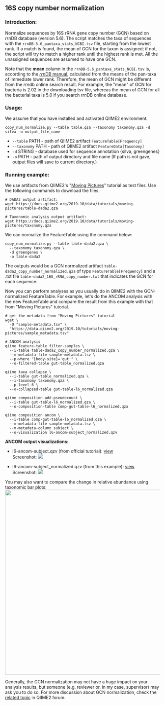 ## 16S copy number normalization

### Introduction:
Normalize sequences by 16S rRNA gene copy number (GCN) based on *rrn*DB database (version 5.6). The script matches the taxa of sequences with the ```rrnDB-5.6_pantaxa_stats_NCBI.tsv``` file, starting from the lowest rank. If a match is found, the mean of GCN for the taxon is assigned; if not, the script will try to match a higher rank until the highest rank is met. All the unassigned sequences are assumed to have one GCN.

Note that the **mean** column in the ```rrnDB-5.6_pantaxa_stats_NCBI.tsv``` is, according to the [*rrn*DB manual](https://rrndb.umms.med.umich.edu/help/), calculated from the means of the pan-taxa of immediate lower rank. Therefore, the mean of GCN might be different from the *rrn*db online search result. For example, the "mean" of GCN for bacteria is 2.02 in the downloading tsv file, whereas the mean of GCN for all the bacterial taxa is 5.0 if you search *rrn*DB online database.

### Usage:

We assume that you have installed and activated QIIME2 environment.
```
copy_num_normalize.py --table table.qza --taxonomy taxonomy.qza -d silva -o output_file_name
```

* ```--table``` PATH - path of QIIME2 artifact ```FeatureTable[Frequency]```
* ```--taxonomy``` PATH - path of QIIME2 artifact ```FeatureData[Taxonomy]``` 
* ```-d``` STRING - database used for sequence annotation {silva, greengenes}
* ```-o``` PATH - path of output directory and file name (If path is not gave, output files will save to current directory.)


### Running example:

We use artifacts from QIIME2's "[Moving Pictures](https://docs.qiime2.org/2019.10/tutorials/moving-pictures/)" tutorial as test files. Use the following commands to download the files. 
```
# DADA2 output artifact:
wget https://docs.qiime2.org/2019.10/data/tutorials/moving-pictures/table-dada2.qza

# Taxonomic analysis output artifact:
wget https://docs.qiime2.org/2019.10/data/tutorials/moving-pictures/taxonomy.qza
```

We can normalize the FeatureTable using the command below:
```
copy_num_normalize.py --table table-dada2.qza \
  --taxonomy taxonomy.qza \
  -d greengenes \
  -o table-dada2
```
The outputs would be a GCN normalized artifact ```table-dada2_copy_number_normalized.qza```  of type ```FeatureTable[Frequency]``` and a .txt file ```table-dada2_16S_rRNA_copy_number.txt``` that indicates the GCN for each sequence.

Now you can perform analyses as you usually do in QIIME2 with the GCN-normalized FeatureTable. For example, let's do the ANCOM analysis with the new FeatureTable and compare the result from this example with that from "Moving Pictures" tutorial.

```
# get the metadata from "Moving Pictures" tutorial
wget \
  -O "sample-metadata.tsv" \
  "https://data.qiime2.org/2019.10/tutorials/moving-pictures/sample_metadata.tsv"

# ANCOM analysis
qiime feature-table filter-samples \
  --i-table table-dada2_copy_number_normalized.qza \
  --m-metadata-file sample-metadata.tsv \
  --p-where "[body-site]='gut'" \
  --o-filtered-table gut-table_normalized.qza
  
qiime taxa collapse \
  --i-table gut-table_normalized.qza \
  --i-taxonomy taxonomy.qza \
  --p-level 6 \
  --o-collapsed-table gut-table-l6_normalized.qza

qiime composition add-pseudocount \
  --i-table gut-table-l6_normalized.qza \
  --o-composition-table comp-gut-table-l6_normalized.qza

qiime composition ancom \
  --i-table comp-gut-table-l6_normalized.qza \
  --m-metadata-file sample-metadata.tsv \
  --m-metadata-column subject \
  --o-visualization l6-ancom-subject_normalized.qzv
```

**ANCOM output visualizations:**
* l6-ancom-subject.qzv (from official tutorial): [view](https://view.qiime2.org/visualization/?type=html&src=https%3A%2F%2Fdocs.qiime2.org%2F2019.10%2Fdata%2Ftutorials%2Fmoving-pictures%2Fl6-ancom-subject.qzv)  
 Screenshot:
 ![](https://imgur.com/UZwSquw.jpg)

* l6-ancom-subject_normalized.qzv (from this example): [view](https://view.qiime2.org/visualization/?type=html&src=https://rawcdn.githack.com/Jiung-Wen/miscellaneous-/9dcb49b5a701e58b3b7d5538c0eff966b75bc320/16S_copy_num_normalize/l6-ancom-subject_normalized.qzv)  
Screenshot:
![](https://imgur.com/R2y1tF5.jpg)


You may also want to compare the change in relative abundance using taxonomic bar plots:
<img src="https://imgur.com/AkTMmWn.jpg" width="600">

Generally, the GCN normalization may not have a huge impact on your analysis results, but someone (e.g. reviewer or, in my case, supervisor) may ask you to do so. For more discussion about GCN normalization, check the [related topic](https://forum.qiime2.org/t/16s-copy-number-normalization/2575) in QIIME2 forum.
